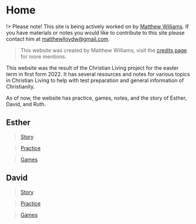 # Home

!> Please note! This site is being actively worked on by [Matthew Williams](credits?id=-matthew-williams). If you have materials or notes you would like to contribute to this site please contact him at <a href="mailto:matthewlloydw@gmail.com?subject=[CL Site] Content Contribution">matthewlloydw@gmail.com</a>.

> This website was created by Matthew Williams, visit the [credits page](credits.md) for more mentions.

This website was the result of the Christian Living project for the easter term in first form 2022. It has several resources and notes for various topics in Christian Living to help with test preparation and general information of Christianity.

As of now, the website has practice, games, notes, and the story of Esther, David, and Ruth.

## Esther
> [Story](stories/esther.md)  

> [Practice](resources/practice/esther.md)  

> [Games](resources/games/esther.md)

## David
> [Story](stories/david.md)

> [Practice](resources/practice/david.md)

> [Games](resources/games/david.md)
